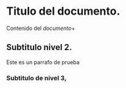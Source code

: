# Titulo del documento.

Contenido del _documento_+

## Subtitulo nivel 2.

Este es un parrafo de prueba

### Subtitulo de nivel 3,


